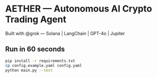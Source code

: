 # AETHER — Autonomous AI Crypto Trading Agent
Built with @grok — Solana | LangChain | GPT-4o | Jupiter

## Run in 60 seconds
```bash
pip install -r requirements.txt
cp config.example.yaml config.yaml
python main.py --test
